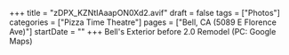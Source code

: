 +++
title = "zDPX_KZNtIAaapON0Xd2.avif"
draft = false
tags = ["Photos"]
categories = ["Pizza Time Theatre"]
pages = ["Bell, CA (5089 E Florence Ave)"]
startDate = ""
+++
 Bell's Exterior before 2.0 Remodel (PC: Google Maps)
